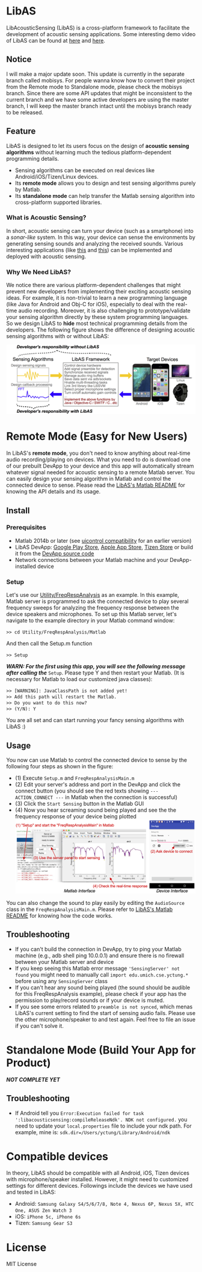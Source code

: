 # LibAS
LibAcousticSensing (LibAS) is a cross-platform framework to facilitate the development of acoustic sensing applications. Some interesting demo video of LibAS can be found at [here](https://youtu.be/cnep7fFyJhc) and [here](https://youtu.be/At8imJVRDq4).

## Notice
I will make a major update soon. This update is currently in the separate branch called mobisys. For people wanna know how to convert their project from the Remote mode to Standalone mode, please check the mobisys branch. Since there are some API updates that might be inconsistent to the current branch and we have some active developers are using the master branch, I will keep the master branch intact until the mobisys branch ready to be released.

## Feature
LibAS is designed to let its users focus on the design of **acoustic sensing algorithms** without learning much the tedious platform-dependent programming details.

- Sensing algorithms can be executed on real devices like Android/iOS/Tizen/Linux devices.
- Its **remote mode** allows you to design and test sensing algorithms purely by Matlab.
- Its **standalone mode** can help transfer the Matlab sensing algorithm into cross-platform supported libraries.

### What is Acoustic Sensing?
In short, acoustic sensing can turn your device (such as a smartphone) into a *sonar-like* system. In this way, your device can sense the environments by generating sensing sounds and analyzing the received sounds.
Various interesting applications (like [this](https://youtu.be/Wn3sRmQteY8) and [this](https://youtu.be/CQ-AirK7wLY)) can be implemented and deployed with acoustic sensing.

### Why We Need LibAS?
We notice there are various platform-dependent challenges that might prevent new developers from implementing their exciting acoustic sensing ideas. For example, it is non-trivial to learn a new programming language (like Java for Android and Obj-C for iOS), especially to deal with the real-time audio recording. Moreover, it is also challenging to prototype/validate your sensing algorithm directly by these system programming languages. So we design LibAS to **hide** most technical programming details from the developers. The following figure shows the difference of designing acoustic sensing algorithms with or without LibAS:

![LibAS Idea](Resource/figures/intro_idea.png?raw=true "LibAS idea")


# Remote Mode (Easy for New Users)
In LibAS's **remote mode**, you don't need to know anything about real-time audio recording/playing on devices. What you need to do is download one of our prebuilt DevApp to your device and this app will automatically stream whatever signal needed for acoustic sensing to a remote Matlab server. You can easily design your sensing algorithm in Matlab and control the connected device to sense. Please read the [LibAS's Matlab README](/LibAcousticSensing/Matlab/) for knowing the API details and its usage.

## Install

### Prerequisites
- Matlab 2014b or later (see [uicontrol compatibility](compatibility) for an earlier version)
- LibAS DevApp: [Google Play Store](https://play.google.com/store/apps/details?id=umich.cse.yctung.devapp), [Apple App Store](https://itunes.apple.com/us/app/libas-devapp/id1292387567?ls=1&mt=8), [Tizen Store](https://TODO-not-yet) or build it from the [DevApp source code](DevApp)
- Network connections between your Matlab machine and your DevApp-installed device

### Setup
Let's use our [Utility/FreqRespAnalysis](Utility/FreqRespAnalysis) as an example. In this example, Matlab server is programmed to ask the connected device to play several frequency sweeps for analyzing the frequency response between the device speakers and microphones. To set up this Matlab server, let's navigate to the example directory in your Matlab command window:

```
>> cd Utility/FreqRespAnalysis/Matlab
```

And then call the Setup.m function

```
>> Setup
```

***WARN: For the first using this app, you will see the following message after calling the*** ```Setup```. Please type Y and then restart your Matlab. (It is necessary for Matlab to load our customized java classes):

```
>> [WARNING]: JavaClassPath is not added yet!
>> Add this path will restart the Matlab.
>> Do you want to do this now?
>> (Y/N): Y
```

You are all set and can start running your fancy sensing algorithms with LibAS :)

## Usage

You now can use Matlab to control the connected device to sense by the following four steps as shown in the figure:
- (1) Execute ```Setup.m``` and ```FreqRespAnalysisMain.m```
- (2) Edit your server's address and port in the DevApp and click the connect button (you should see the red texts showing ```--- ACTION_CONNECT ---``` in Matlab when the connection is successful)
- (3) Click the ```Start Sensing``` button in the Matlab GUI
- (4) Now you hear screaming sound being played and see the the frequency response of your device being plotted
![Demo Freq Resp](Resource/figures/demo_freq_resp.png?raw=true "Demo Freq Resp")

You can also change the sound to play easily by editing the ```AudioSource``` class in the  ```FreqRespAnalysisMain.m```. Please refer to [LibAS's Matlab README](/LibAcousticSensing/Matlab/) for knowing how the code works.


## Troubleshooting
- If you can't build the connection in DevApp, try to ping your Matlab machine (e.g., adb shell ping 10.0.0.1) and ensure there is no firewall between your Matlab server and device
- If you keep seeing this Matlab error message ```'SensingServer' not found``` you might need to manually call ```import edu.umich.cse.yctung.*``` before using any ```SensingServer``` class
- If you can't hear any sound being played (the sound should be audible for this FreqRespAnalysis example), please check if your app has the permission to play/record sounds or if your device is muted.
- If you see some errors related to ```preamble is not synced```, which menas LibAS's current setting to find the start of sensing audio fails. Please use the other microphone/speaker to and test again. Feel free to file an issue if you can't solve it.


# Standalone Mode (Build Your App for Product)
***NOT COMPLETE YET***
## Troubleshooting
- If Android tell you ```Error:Execution failed for task ':libacousticsensing:compileReleaseNdk'. NDK not configured.``` you need to update your ```local.properties``` file to include your ndk path. For example, mine is: ```sdk.dir=/Users/yctung/Library/Android/ndk```


# Compatible devices
In theory, LibAS should be compatible with all Android, iOS, Tizen devices with microphone/speaker installed.
However, it might need to customized settings for different devices.
Followings include the devices we have used and tested in LibAS:

- Android: ```Samsung Galaxy S4/5/6/7/8, Note 4, Nexus 6P, Nexus 5X, HTC One, ASUS Zen Watch 3```
- iOS: ```iPhone 5c, iPhone 6s```
- Tizen: ```Samsung Gear S3```


# License
MIT License
